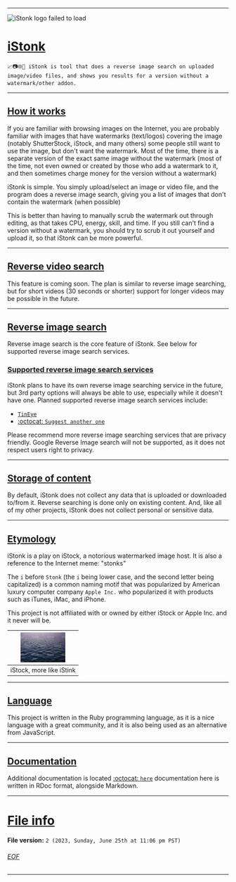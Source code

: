 
***

<img src="/Graphics/Logo/WaterMark/iStonk_2732pxIcon_V1_HighCompression.png" alt="iStonk logo failed to load" width="273" height="273">

# [iStonk](#iStonk)

`📈️📷️🌐️💾️ iStonk is tool that does a reverse image search on uploaded image/video files, and shows you results for a version without a watermark/other addon.`

***

## [How it works](#How-it-works)

If you are familiar with browsing images on the Internet, you are probably familiar with images that have watermarks (text/logos) covering the image (notably ShutterStock, iStock, and many others) some people still want to use the image, but don't want the watermark. Most of the time, there is a separate version of the exact same image without the watermark (most of the time, not even owned or created by those who add a watermark to it, and then sometimes charge money for the version without a watermark)

iStonk is simple. You simply upload/select an image or video file, and the program does a reverse image search, giving you a list of images that don't contain the watermark (when possible)

This is better than having to manually scrub the watermark out through editing, as that takes CPU, energy, skill, and time. If you still can't find a version without a watermark, you should try to scrub it out yourself and upload it, so that iStonk can be more powerful.

***

## [Reverse video search](#Reverse-video-search)

This feature is coming soon. The plan is similar to reverse image searching, but for short videos (30 seconds or shorter) support for longer videos may be possible in the future.

***

## [Reverse image search](#Reverse-image-search)

Reverse image search is the core feature of iStonk. See below for supported reverse image search services.

### [Supported reverse image search services](#Supported-reverse-image-search-services)

iStonk plans to have its own reverse image searching service in the future, but 3rd party options will always be able to use, especially while it doesn't have one. Planned supported reverse image search services include:

- [`TinEye`](https://tineye.com/)
- [:octocat: `Suggest another one`](https://github.com/seanpm2001/iStonk/issues/new)

Please recommend more reverse image searching services that are privacy friendly. Google Reverse Image search will not be supported, as it does not respect users right to privacy.

***

## [Storage of content](#Storage-of-content)

By default, iStonk does not collect any data that is uploaded or downloaded to/from it. Reverse searching is done only on existing content. And, like all of my other projects, iStonk does not collect personal or sensitive data.

***

## [Etymology](#Etymology)

iStonk is a play on iStock, a notorious watermarked image host. It is also a reference to the Internet meme: "stonks"

The `i` before `Stonk` (the `i` being lower case, and the second letter being capitalized) is a common naming motif that was popularized by American luxury computer company `Apple Inc.` who popularized it with products such as iTunes, iMac, and iPhone.

This project is not affiliated with or owned by either iStock or Apple Inc. and it never will be.

| <img src="/Graphics/iStink/iStink_iStock.jpeg" alt="iStock, more like iStink" width="102" height="68"> |
|---|
| iStock, more like iStink |

***

## [Language](#Language)

This project is written in the Ruby programming language, as it is a nice language with a great community, and it is also being used as an alternative from JavaScript.

***

## [Documentation](#Documentation)

Additional documentation is located [:octocat: `here`](https://github.com/seanpm2001/iStonk_Docs/) documentation here is written in RDoc format, alongside Markdown.

***

# [File info](#File-info)

**File version:** `2 (2023, Sunday, June 25th at 11:06 pm PST)`

###### [EOF](#EOF)

***
